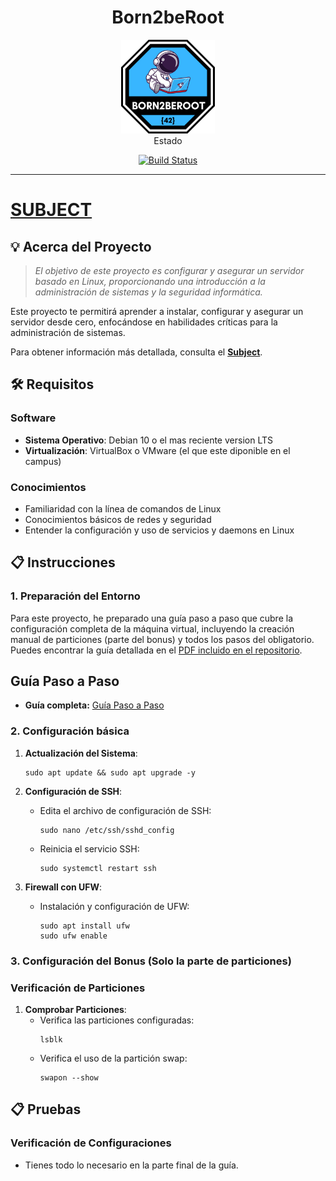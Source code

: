 <div align="center">
    <h1>Born2beRoot</h1>
    <img src="https://raw.githubusercontent.com/gusgonza42/my-utils-gusgonza/main/ft_badges_42/badge_01_born2beroot_500px.png" style="width: 150px; height: 150px;">
<div>Estado</div>

[![Build Status](https://img.shields.io/static/v1?label=Build%20Status&message=110%20success&color=success)](https://github.com/yowcloud/Born2beRoot)
</div>

- - -



# [SUBJECT](https://github.com/yowcloud/Born2beRoot/blob/main/born2beroot_es.subject.pdf)

## 💡 Acerca del Proyecto

> _El objetivo de este proyecto es configurar y asegurar un servidor basado en Linux, proporcionando una introducción a la administración de sistemas y la seguridad informática._

Este proyecto te permitirá aprender a instalar, configurar y asegurar un servidor desde cero, enfocándose en habilidades críticas para la administración de sistemas.

Para obtener información más detallada, consulta el [**Subject**](https://github.com/gusgonza42/Born2beRoot/blob/main/born2beroot_es.subject.pdf).

## 🛠️ Requisitos

### Software

- **Sistema Operativo**: Debian 10 o el mas reciente version LTS
- **Virtualización**: VirtualBox o VMware (el que este diponible en el campus)

### Conocimientos

- Familiaridad con la línea de comandos de Linux
- Conocimientos básicos de redes y seguridad
- Entender la configuración y uso de servicios y daemons en Linux

## 📋 Instrucciones

### 1. Preparación del Entorno

Para este proyecto, he preparado una guía paso a paso que cubre la configuración completa de la máquina virtual, incluyendo la creación manual de particiones (parte del bonus) y todos los pasos del obligatorio. Puedes encontrar la guía detallada en el [PDF incluido en el repositorio](enlace_al_pdf).

## Guía Paso a Paso

- **Guía completa:** [Guía Paso a Paso](enlace_al_pdf)



### 2. Configuración básica

1. **Actualización del Sistema**:
   ```shell
   sudo apt update && sudo apt upgrade -y
   ```

2. **Configuración de SSH**:
   - Edita el archivo de configuración de SSH:
     ```shell
     sudo nano /etc/ssh/sshd_config
     ```
   - Reinicia el servicio SSH:
     ```shell
     sudo systemctl restart ssh
     ```

3. **Firewall con UFW**:
   - Instalación y configuración de UFW:
     ```shell
     sudo apt install ufw
     sudo ufw enable
     ```


### 3. Configuración del Bonus (Solo la parte de particiones)

### Verificación de Particiones

1. **Comprobar Particiones**:
   - Verifica las particiones configuradas:
     ```shell
     lsblk
     ```
   - Verifica el uso de la partición swap:
     ```shell
     swapon --show
     ```


## 📋 Pruebas

### Verificación de Configuraciones

- Tienes todo lo necesario en la  parte final de la guía.
